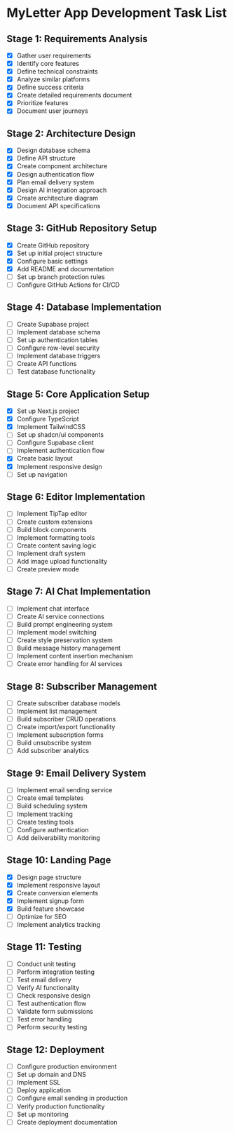 # MyLetter App Development Task List

## Stage 1: Requirements Analysis
- [x] Gather user requirements
- [x] Identify core features
- [x] Define technical constraints
- [x] Analyze similar platforms
- [x] Define success criteria
- [x] Create detailed requirements document
- [x] Prioritize features
- [x] Document user journeys

## Stage 2: Architecture Design
- [x] Design database schema
- [x] Define API structure
- [x] Create component architecture
- [x] Design authentication flow
- [x] Plan email delivery system
- [x] Design AI integration approach
- [x] Create architecture diagram
- [x] Document API specifications

## Stage 3: GitHub Repository Setup
- [x] Create GitHub repository
- [x] Set up initial project structure
- [x] Configure basic settings
- [x] Add README and documentation
- [ ] Set up branch protection rules
- [ ] Configure GitHub Actions for CI/CD

## Stage 4: Database Implementation
- [ ] Create Supabase project
- [ ] Implement database schema
- [ ] Set up authentication tables
- [ ] Configure row-level security
- [ ] Implement database triggers
- [ ] Create API functions
- [ ] Test database functionality

## Stage 5: Core Application Setup
- [x] Set up Next.js project
- [x] Configure TypeScript
- [x] Implement TailwindCSS
- [ ] Set up shadcn/ui components
- [ ] Configure Supabase client
- [ ] Implement authentication flow
- [x] Create basic layout
- [x] Implement responsive design
- [ ] Set up navigation

## Stage 6: Editor Implementation
- [ ] Implement TipTap editor
- [ ] Create custom extensions
- [ ] Build block components
- [ ] Implement formatting tools
- [ ] Create content saving logic
- [ ] Implement draft system
- [ ] Add image upload functionality
- [ ] Create preview mode

## Stage 7: AI Chat Implementation
- [ ] Implement chat interface
- [ ] Create AI service connections
- [ ] Build prompt engineering system
- [ ] Implement model switching
- [ ] Create style preservation system
- [ ] Build message history management
- [ ] Implement content insertion mechanism
- [ ] Create error handling for AI services

## Stage 8: Subscriber Management
- [ ] Create subscriber database models
- [ ] Implement list management
- [ ] Build subscriber CRUD operations
- [ ] Create import/export functionality
- [ ] Implement subscription forms
- [ ] Build unsubscribe system
- [ ] Add subscriber analytics

## Stage 9: Email Delivery System
- [ ] Implement email sending service
- [ ] Create email templates
- [ ] Build scheduling system
- [ ] Implement tracking
- [ ] Create testing tools
- [ ] Configure authentication
- [ ] Add deliverability monitoring

## Stage 10: Landing Page
- [x] Design page structure
- [x] Implement responsive layout
- [x] Create conversion elements
- [x] Implement signup form
- [x] Build feature showcase
- [ ] Optimize for SEO
- [ ] Implement analytics tracking

## Stage 11: Testing
- [ ] Conduct unit testing
- [ ] Perform integration testing
- [ ] Test email delivery
- [ ] Verify AI functionality
- [ ] Check responsive design
- [ ] Test authentication flow
- [ ] Validate form submissions
- [ ] Test error handling
- [ ] Perform security testing

## Stage 12: Deployment
- [ ] Configure production environment
- [ ] Set up domain and DNS
- [ ] Implement SSL
- [ ] Deploy application
- [ ] Configure email sending in production
- [ ] Verify production functionality
- [ ] Set up monitoring
- [ ] Create deployment documentation